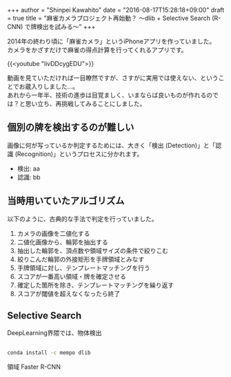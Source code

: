 +++
author = "Shinpei Kawahito"
date = "2016-08-17T15:28:18+09:00"
draft = true
title = "麻雀カメラプロジェクト再始動？ 〜dlib + Selective Search (R-CNN) で牌検出を試みる〜"
+++

2014年の終わり頃に「麻雀カメラ」というiPhoneアプリを作っていました。  
カメラをかざすだけで麻雀の得点計算を行ってくれるアプリです。

{{<youtube "livDDcygEDU">}}

動画を見ていただければ一目瞭然ですが、さすがに実用では使えない、ということでお蔵入りしました...。  
あれから一年半、技術の進歩は目覚ましく、いまならば良いものが作れるのでは？と思い立ち、再挑戦してみることにしました。


## 個別の牌を検出するのが難しい
画像に何が写っているか判定するためには、大きく「検出 (Detection)」と「認識 (Recognition)」というプロセスに分かれます。

* 検出: aa
* 認識: bb

## 当時用いていたアルゴリズム
以下のように、古典的な手法で判定を行っていました。

1. カメラの画像を二値化する
1. 二値化画像から、輪郭を抽出する
1. 抽出した輪郭を、頂点数や領域サイズの条件で絞りこむ
1. 絞りこんだ輪郭の外接矩形を手牌領域とみなす
1. 手牌領域に対し、テンプレートマッチングを行う
1. スコアが一番高い領域・牌を確定させる
1. 確定した箇所を除き、テンプレートマッチングを繰り返す
1. スコアが閾値を超えなくなったら終了

## Selective Search
DeepLearning界隈では、物体検出

## 
```sh
conda install -c mempo dlib
```


領域
Faster R-CNN
